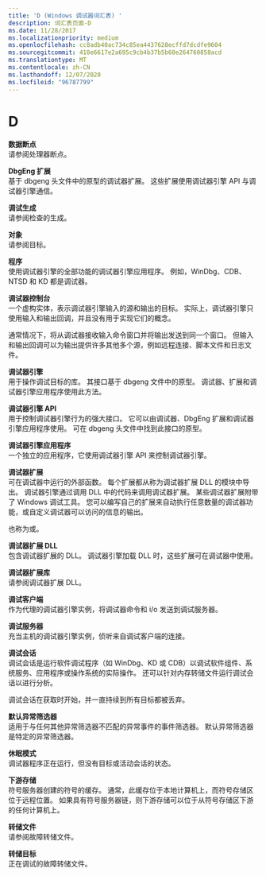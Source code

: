 ```yaml
---
title: 'D (Windows 调试器词汇表) '
description: 词汇表页面-D
ms.date: 11/28/2017
ms.localizationpriority: medium
ms.openlocfilehash: cc8adb40ac734c85ea4437628ecffd7dcdfe9604
ms.sourcegitcommit: 418e6617e2a695c9cb4b37b5b60e264760858acd
ms.translationtype: MT
ms.contentlocale: zh-CN
ms.lasthandoff: 12/07/2020
ms.locfileid: "96787799"
---
```

# <a name="d"></a>D


<span id="data_breakpoint"></span><span id="DATA_BREAKPOINT"></span>**数据断点**  
请参阅处理器断点。

<span id="dbgeng_extension"></span><span id="DBGENG_EXTENSION"></span>**DbgEng 扩展**  
基于 dbgeng 头文件中的原型的调试器扩展。 这些扩展使用调试器引擎 API 与调试器引擎通信。

<span id="debug_build"></span><span id="DEBUG_BUILD"></span>**调试生成**  
请参阅检查的生成。

<span id="debuggee"></span><span id="DEBUGGEE"></span>**对象**  
请参阅目标。

<span id="debugger"></span><span id="DEBUGGER"></span>**程序**  
使用调试器引擎的全部功能的调试器引擎应用程序。 例如，WinDbg、CDB、NTSD 和 KD 都是调试器。

<span id="debugger_console"></span><span id="DEBUGGER_CONSOLE"></span>**调试器控制台**  
一个虚构实体，表示调试器引擎输入的源和输出的目标。 实际上，调试器引擎只使用输入和输出回调，并且没有用于实现它们的概念。

通常情况下，将从调试器接收输入命令窗口并将输出发送到同一个窗口。 但输入和输出回调可以为输出提供许多其他多个源，例如远程连接、脚本文件和日志文件。

<span id="debugger_engine"></span><span id="DEBUGGER_ENGINE"></span>**调试器引擎**  
用于操作调试目标的库。 其接口基于 dbgeng 文件中的原型。 调试器、扩展和调试器引擎应用程序使用此方法。

<span id="debugger_engine_api"></span><span id="DEBUGGER_ENGINE_API"></span>**调试器引擎 API**  
用于控制调试器引擎行为的强大接口。 它可以由调试器、DbgEng 扩展和调试器引擎应用程序使用。 可在 dbgeng 头文件中找到此接口的原型。

<span id="debugger_engine_application"></span><span id="DEBUGGER_ENGINE_APPLICATION"></span>**调试器引擎应用程序**  
一个独立的应用程序，它使用调试器引擎 API 来控制调试器引擎。

<span id="debugger_extension"></span><span id="DEBUGGER_EXTENSION"></span>**调试器扩展**  
可在调试器中运行的外部函数。 每个扩展都从称为调试器扩展 DLL 的模块中导出。 调试器引擎通过调用 DLL 中的代码来调用调试器扩展。 某些调试器扩展附带了 Windows 调试工具。 您可以编写自己的扩展来自动执行任意数量的调试器功能，或自定义调试器可以访问的信息的输出。

也称为或。

<span id="debugger_extension_dll"></span><span id="DEBUGGER_EXTENSION_DLL"></span>**调试器扩展 DLL**  
包含调试器扩展的 DLL。 调试器引擎加载 DLL 时，这些扩展可在调试器中使用。

<span id="debugger_extension_library"></span><span id="DEBUGGER_EXTENSION_LIBRARY"></span>**调试器扩展库**  
请参阅调试器扩展 DLL。

<span id="debugging_client"></span><span id="DEBUGGING_CLIENT"></span>**调试客户端**  
作为代理的调试器引擎实例，将调试器命令和 i/o 发送到调试服务器。

<span id="debugging_server"></span><span id="DEBUGGING_SERVER"></span>**调试服务器**  
充当主机的调试器引擎实例，侦听来自调试客户端的连接。

<span id="debugging_session"></span><span id="DEBUGGING_SESSION"></span>**调试会话**  
调试会话是运行软件调试程序（如 WinDbg、KD 或 CDB）以调试软件组件、系统服务、应用程序或操作系统的实际操作。 还可以针对内存转储文件运行调试会话以进行分析。

调试会话在获取时开始，并一直持续到所有目标都被丢弃。

<span id="default_exception_filter"></span><span id="DEFAULT_EXCEPTION_FILTER"></span>**默认异常筛选器**  
适用于与任何其他异常筛选器不匹配的异常事件的事件筛选器。 默认异常筛选器是特定的异常筛选器。

<span id="dormant_mode"></span><span id="DORMANT_MODE"></span>**休眠模式**  
调试器程序正在运行，但没有目标或活动会话的状态。

<span id="downstream_store"></span><span id="DOWNSTREAM_STORE"></span>**下游存储**  
符号服务器创建的符号的缓存。 通常，此缓存位于本地计算机上，而符号存储区位于远程位置。 如果具有符号服务器链，则下游存储可以位于从符号存储区下游的任何计算机上。

<span id="dump_file"></span><span id="DUMP_FILE"></span>**转储文件**  
请参阅故障转储文件。

<span id="dump_target"></span><span id="DUMP_TARGET"></span>**转储目标**  
正在调试的故障转储文件。

 

 





